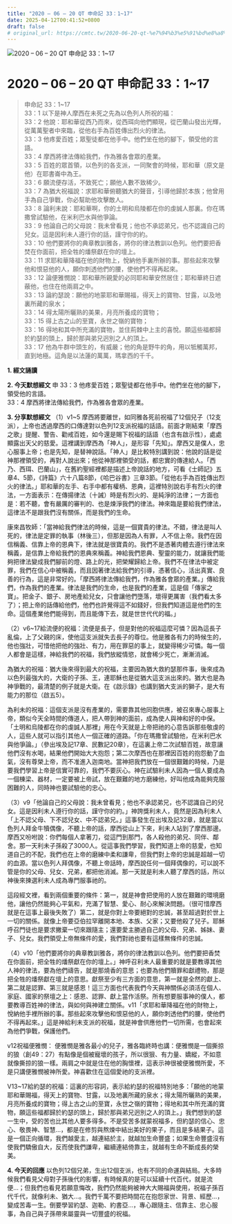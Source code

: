 ```yaml
---
title: "2020 – 06 – 20 QT 申命記 33：1~17"
date: 2025-04-12T00:41:52+0800
draft: false
# original_url: https://cmtc.tw/2020-06-20-qt-%e7%94%b3%e5%91%bd%e8%a8%98-33%ef%bc%9a117
---
```


![2020 – 06 – 20 QT 申命記 33：1\~17](/images/qt.jpg   "2020 – 06 – 20 QT 申命記 33：1\~17")

# 2020 – 06 – 20 QT 申命記 33：1\~17

> 申命記 33：1\~17  
> 33：1 以下是神人摩西在未死之先為以色列人所祝的福：  
> 33：2 他說：耶和華從西乃而來，從西珥向他們顯現，從巴蘭山發出光輝，從萬萬聖者中來臨，從他右手為百姓傳出烈火的律法。  
> 33：3 他疼愛百姓；眾聖徒都在他手中。他們坐在他的腳下，領受他的言語。  
> 33：4 摩西將律法傳給我們，作為雅各會眾的產業。  
> 33：5 百姓的眾首領，以色列的各支派，一同聚會的時候，耶和華（原文是他）在耶書崙中為王。  
> 33：6 願流便存活，不致死亡；願他人數不致稀少。  
> 33：7 為猶大祝福說：求耶和華俯聽猶大的聲音，引導他歸於本族；他曾用手為自己爭戰，你必幫助他攻擊敵人。  
> 33：8 論利未說：耶和華啊，你的土明和烏陵都在你的虔誠人那裏。你在瑪撒曾試驗他，在米利巴水與他爭論。  
> 33：9 他論自己的父母說：我未曾看見；他也不承認弟兄，也不認識自己的兒女。這是因利未人遵行你的話，謹守你的約。  
> 33：10 他們要將你的典章教訓雅各，將你的律法教訓以色列。他們要把香焚在你面前，把全牲的燔祭獻在你的壇上。  
> 33：11 求耶和華降福在他的財物上，悅納他手裏所辦的事。那些起來攻擊他和恨惡他的人，願你刺透他們的腰，使他們不得再起來。  
> 33：12 論便雅憫說：耶和華所親愛的必同耶和華安然居住；耶和華終日遮蔽他，也住在他兩肩之中。  
> 33：13 論約瑟說：願他的地蒙耶和華賜福，得天上的寶物、甘露，以及地裏所藏的泉水；  
> 33：14 得太陽所曬熟的美果，月亮所養成的寶物；  
> 33：15 得上古之山的至寶，永世之嶺的寶物；  
> 33：16 得地和其中所充滿的寶物，並住荊棘中上主的喜悅。願這些福都歸於約瑟的頭上，歸於那與弟兄迥別之人的頂上。  
> 33：17 他為牛群中頭生的，有威嚴；他的角是野牛的角，用以牴觸萬邦，直到地極。這角是以法蓮的萬萬，瑪拿西的千千。

**1. 經文誦讀**

**2.  今天默想經文**
申 33：3 他疼愛百姓；眾聖徒都在他手中。他們坐在他的腳下，領受他的言語。  
33：4 摩西將律法傳給我們，作為雅各會眾的產業。

**3. 分享默想經文**
（1）v1\~5 摩西將要離世，如同雅各死前祝福了12個兒子（12支派），上帝也透過摩西的口傳達對以色列12支派祝福的話語。前面才剛結束「摩西之歌」提醒、警告、勸戒百姓，如今還是賜下祝福的話語（也含有啟示性），處處顯露出天父的慈愛。這裡講到摩西為「神人」，是形容「先知」。摩西又是僕人，忠心服事上帝；也是先知，是替神說話。「神人」是比較特別講到說：他說的話是從神那裡領受的，再對人說出來；他從神那裡領受的話，都忠實的傳達給人。「西乃、西珥、巴蘭山」，在舊約聖經裡都是描述上帝說話的地方，可看《士師記》五章4、5節，《詩篇》六十八篇8節，《哈巴谷書》三章3節。「從他右手為百姓傳出烈火的律法。」耶和華的左手、右手中都有權柄、恩典，這裡特別說右手有烈火的律法，一方面表示：在傳揚律法（十誡）時是有烈火的、是純淨的法律；一方面也是：若不聽，會有嚴厲的審判的、也是煉淨我們的律法。神來臨是要給我們律法，這律法不是跟我們沒有關係，而是我們的生命。

康來昌牧師：「當神給我們律法的時候，這是一個寶貴的律法。不錯，律法是叫人死的，律法是定罪的執事（林後三），但那是因為人有罪，人不信上帝。我們在因信稱義、信靠上帝的恩典下，律法就是很寶貴的。我們不是憑著肉體去遵行律法來稱義，是信靠上帝給我們的恩典來稱義。神給我們恩典、聖靈的能力，就讓我們能夠把律法變成我們腳前的燈、路上的光，把榮耀歸給上帝。我們不在律法中被定罪，我們在信心中被稱義，而且因著律法給我們的引導，憑著信心，活出真實、良善的行為，這是非常好的。「摩西將律法傳給我們，作為雅各會眾的產業。」傳給我們，作為我們的產業。律法是我們的生命，也是我們的產業，這是個「傳家之寶」。把金子、銀子、房地產給兒女，只會讓他們墮落，壞得更厲害（我們看太多了）；把上帝的話傳給他們，他們也許覺得這不如錢好，但我們知道這是他們的生命。這個產業他們能得到，而且能傳下去，就是世世代代的福。」

（2）v6\~17給流便的祝福：流便是長子，但是對他的祝福這麼可憐？因為這長子亂倫，上了父親的床，使他這支派就失去長子的尊位。他是雅各有力的時候生的，他也強壯，可惜他把他的強壯、有力，用在罪惡的事上，就變得稀少可憐。每一個人都會是這樣，神給我們的祝福，我們放縱情慾，就會稀少死亡，漸漸消滅。

為猶大的祝福：猶大後來得到最大的祝福，主要因為猶大救約瑟那件事，後來成為以色列最強大的，大衛的子孫、王，連耶穌也是從猶大這支派出來的。猶大也是為神爭戰的，最清楚的例子就是大衛。在《啟示錄》也講到猶大支派的獅子，是大有能力的那位（啟五5）。

為利未的祝福：這個支派是沒有產業的，需要靠其他同胞供應，被召來專心服事上帝，類似今天全時間的傳道人，把人帶到神的面前，成為使人與神和好的中保。「土明和烏陵都在你的虔誠人那裡」用在今天就是上帝把祂的心意告訴那些敬虔的人，這些人就可以指引其他人一個正確的道路。「你在瑪撒曾試驗他，在米利巴水與他爭論。」（參出埃及記17章、民數記20章），在這裏上帝二次試驗百姓，故意讓他們沒有水喝，結果他們開始大大抱怨；第二次摩西也在那裡因百姓的抱怨動了血氣，沒有尊榮上帝，而不准進入迦南地。當神把我們放在一個很艱難的時候，乃是要我們學習上帝是信實可靠的，我們不要灰心。神在試驗利未人因為一個人要成為一個棟梁、器材，一定要被上帝試，放在艱難的地方磨練他，好叫他成為能夠克服困難的人，同時神也要試驗他的忠心。

（3）v9「他論自己的父母說：我未曾看見；他也不承認弟兄，也不認識自己的兒女。這是因利未人遵行你的話，謹守你的約。」神誇獎利未人，竟然是因為利未人「上不認父母、下不認兒女、中不認弟兄。」這事發生在出埃及記32章，就是當以色列人拜金牛犢偶像，不聽上帝的話，摩西從山上下來，利未人站到了摩西那邊。摩西又吩咐說：你們每個人拿著刀，從這門到那門，各人殺他的弟兄、同伴、鄰舍。那一天利未子孫殺了3000人。從這事我們學習，我們知道上帝的慈愛，也知道自己的不配，我們也在上帝的磨練中柔和謙卑，但我們對上帝的忠誠是超越一切的血源。當以色列人拜偶像，不聽上帝話時，摩西說任何一個拜偶像的，可以說不管是你的父母、兒女、兄弟，都把他消滅。那一天就是利未人聽了摩西的話，所以神後來揀選利未人成為專門服事祂的。

這段經文裡，看到兩個重要的條件：第一，就是神會把使用的人放在艱難的環境磨他，讓他仍然能夠心平氣和，充滿了智慧、愛心、耐心來解決問題。（很可惜摩西就是在這事上最後失敗了）第二，就是你對上帝要絕對的忠誠，甚至超過對於世上一切的關係。就像上帝要亞伯拉罕離開本地、本族、父家；又要他殺了兒子。耶穌呼召門徒也是要求撇棄一切來跟隨主；還要愛主勝過自己的父母、兄弟、姊妹、妻子、兒女。我們領受上帝無條件的愛，我們對祂也要有這樣無條件的忠誠。

（4）v10「他們要將你的典章教訓雅各，將你的律法教訓以色列。他們要把香焚在你面前，把全牲的燔祭獻在你的壇上。」神呼召利未人最重要的就是要教導其他人神的律法，要為他們禱告，就是那燒香的意思；也要為他們贖罪和獻禮物，那是把全牲的燔祭獻在壇上的意思。獻祭至少有三方面的意思，第一就是全然的獻上、第二就是認罪、第三就是感恩！這三方面也代表我們今天與神關係必須活在個人、家庭、國家的祭壇之上：感恩、認罪、獻上當作活祭。所有想要服事神的僕人，都要教導百姓神的律法，與如何與神建立關係。v11「求耶和華降福在他的財物上，悅納他手裡所辦的事。那些起來攻擊他和恨惡他的人，願你刺透他們的腰，使他們不得再起來。」這是神給利未支派的祝福，就是神會供應他們一切所需，也會起來為他們爭戰，保護他們。

v12祝福便雅憫： 便雅憫是雅各最小的兒子，雅各臨終時也講：便雅憫是一個撕掠的狼（創49：27）有點像是個被寵壞的孩子，所以很狠、有力量、嬌縱，不如意就像撕掠的狼一樣。兩肩之中就是住在他的胸懷裡，這表示神很被便雅憫所愛，不是只講便雅憫被神所愛。神喜歡住在這個愛祂的支派裡。

V13\~17給約瑟的祝福：這裏的形容詞，表示給約瑟的祝福特別地多：「願他的地蒙耶和華賜福，得天上的寶物、甘露，以及地裏所藏的泉水；得太陽所曬熟的美果，月亮所養成的寶物；得上古之山的至寶，永世之嶺的寶物；得地和其中所充滿的寶物，願這些福都歸於約瑟的頭上，歸於那與弟兄迥別之人的頂上。」我們想到約瑟一生中，受的苦也比其他人要多得多。不是受苦多就蒙祝福多，但約瑟的信心、忠心、敬畏神、智慧…，都是在修剪與熬煉中結出美好的果子，而且是多結果子。這是一個正向循環，我們越愛主，越連結於主，就越加生命豐盛；如果生命豐盛沒有使我們驕傲自大，反而使我們謙卑，繼續連結倚靠主，就越有生命不斷成長的榮美。

**4. 今天的回應**
以色列12個兄弟，生出12個支派，也有不同的命運與結局。大多時候我們看見父母對子孫後代的影響，有時候真的是可以延續十代百代，就是流便…；但我們也看見若願意悔改，我們仍然能夠被神大大賜福與使用，祝福子孫百代千代，就像利未、猶大…。我們千萬不要把時間花在抱怨家世、背景、經歷…，變成苦毒一生。倒要學習約瑟、迦勒、約書亞…，專心跟隨主、信靠主、忠心服事，為自己與子孫帶來屬靈與一切豐盛的祝福。
